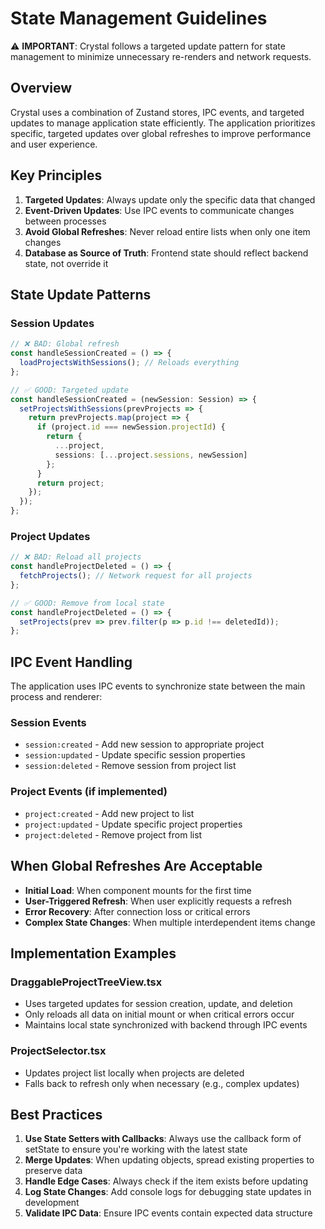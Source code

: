 # State Management Guidelines

⚠️ **IMPORTANT**: Crystal follows a targeted update pattern for state management to minimize unnecessary re-renders and network requests.

## Overview

Crystal uses a combination of Zustand stores, IPC events, and targeted updates to manage application state efficiently. The application prioritizes specific, targeted updates over global refreshes to improve performance and user experience.

## Key Principles

1. **Targeted Updates**: Always update only the specific data that changed
2. **Event-Driven Updates**: Use IPC events to communicate changes between processes
3. **Avoid Global Refreshes**: Never reload entire lists when only one item changes
4. **Database as Source of Truth**: Frontend state should reflect backend state, not override it

## State Update Patterns

### Session Updates

```typescript
// ❌ BAD: Global refresh
const handleSessionCreated = () => {
  loadProjectsWithSessions(); // Reloads everything
};

// ✅ GOOD: Targeted update
const handleSessionCreated = (newSession: Session) => {
  setProjectsWithSessions(prevProjects => {
    return prevProjects.map(project => {
      if (project.id === newSession.projectId) {
        return {
          ...project,
          sessions: [...project.sessions, newSession]
        };
      }
      return project;
    });
  });
};
```

### Project Updates

```typescript
// ❌ BAD: Reload all projects
const handleProjectDeleted = () => {
  fetchProjects(); // Network request for all projects
};

// ✅ GOOD: Remove from local state
const handleProjectDeleted = () => {
  setProjects(prev => prev.filter(p => p.id !== deletedId));
};
```

## IPC Event Handling

The application uses IPC events to synchronize state between the main process and renderer:

### Session Events

- `session:created` - Add new session to appropriate project
- `session:updated` - Update specific session properties
- `session:deleted` - Remove session from project list

### Project Events (if implemented)

- `project:created` - Add new project to list
- `project:updated` - Update specific project properties
- `project:deleted` - Remove project from list

## When Global Refreshes Are Acceptable

- **Initial Load**: When component mounts for the first time
- **User-Triggered Refresh**: When user explicitly requests a refresh
- **Error Recovery**: After connection loss or critical errors
- **Complex State Changes**: When multiple interdependent items change

## Implementation Examples

### DraggableProjectTreeView.tsx

- Uses targeted updates for session creation, update, and deletion
- Only reloads all data on initial mount or when critical errors occur
- Maintains local state synchronized with backend through IPC events

### ProjectSelector.tsx

- Updates project list locally when projects are deleted
- Falls back to refresh only when necessary (e.g., complex updates)

## Best Practices

1. **Use State Setters with Callbacks**: Always use the callback form of setState to ensure you're working with the latest state
2. **Merge Updates**: When updating objects, spread existing properties to preserve data
3. **Handle Edge Cases**: Always check if the item exists before updating
4. **Log State Changes**: Add console logs for debugging state updates in development
5. **Validate IPC Data**: Ensure IPC events contain expected data structure
